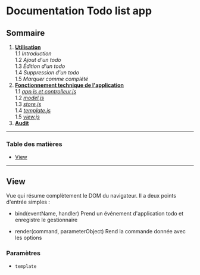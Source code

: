 # Documentation Todo list app


## Sommaire

1.  **[Utilisation](/todo-list-app/no_tech_use)** \
1.1 *Introduction* \
1.2 *Ajout d'un todo* \
1.3 *Édition d'un todo* \
1.4 *Suppression d'un todo* \
1.5 *Marquer comme complété*
2.  **[Fonctionnement technique de l'application](/todo-list-app/tech_use_controller)** \
1.1 *[app.js et controlleur.js](/todo-list-app/tech_use_controller)* \
1.2 *[model.js](/todo-list-app/tech_use_model)* \
1.3 *[store.js](/todo-list-app/tech_use_storejs)* \
1.4 *[template.js](/todo-list-app/tech_use_template)* \
1.5 *[view.js](/todo-list-app/tech_use_view)* 
3.  **[Audit](/todo-list-app/tech_use_audit)**

---

<!-- Generated by documentation.js. Update this documentation by updating the source code. -->

### Table des matières


*  [View][1]

---

## View


Vue qui résume complètement le DOM du navigateur.
Il a deux points d'entrée simples :


* bind(eventName, handler)
Prend un événement d'application todo et enregistre le gestionnaire

* render(command, parameterObject) 
Rend la commande donnée avec les options


### Paramètres

*  `template`

[1]: #view
